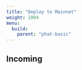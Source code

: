 ```yaml
---
title: "Deploy to Mainnet"
weight: 1004
menu:
  build:
    parent: "phat-basic"
---
```


## Incoming
